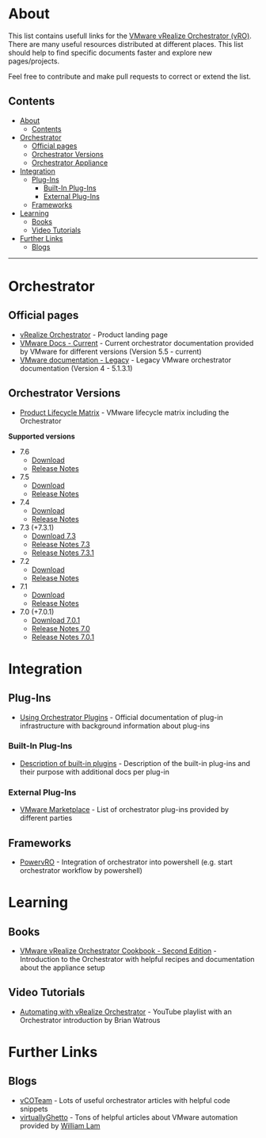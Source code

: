 # About

This list contains usefull links for the [VMware vRealize Orchestrator (vRO)](https://www.vmware.com/products/vrealize-orchestrator.html). There are many useful resources distributed at different places. This list should help to find specific  documents faster and explore new pages/projects.

Feel free to contribute and make pull requests to correct or extend the list.


## Contents

<!-- TOC -->

- [About](#about)
    - [Contents](#contents)
- [Orchestrator](#orchestrator)
    - [Official pages](#official-pages)
    - [Orchestrator Versions](#orchestrator-versions)
    - [Orchestrator Appliance](#orchestrator-appliance)
- [Integration](#integration)
    - [Plug-Ins](#plug-ins)
        - [Built-In Plug-Ins](#built-in-plug-ins)
        - [External Plug-Ins](#external-plug-ins)
    - [Frameworks](#frameworks)
- [Learning](#learning)
    - [Books](#books)
    - [Video Tutorials](#video-tutorials)
- [Further Links](#further-links)
    - [Blogs](#blogs)

<!-- /TOC -->

---

# Orchestrator

## Official pages

- [vRealize Orchestrator](https://www.vmware.com/products/vrealize-orchestrator.html) - Product landing page
- [VMware Docs - Current](https://docs.vmware.com/en/vRealize-Orchestrator/index.html) - Current orchestrator documentation provided by VMware for different versions (Version 5.5 - current)
- [VMware documentation - Legacy](https://www.vmware.com/support/pubs/orchestrator_pubs.html) - Legacy VMware orchestrator documentation (Version 4 - 5.1.3.1)

## Orchestrator Versions

- [Product Lifecycle Matrix](https://www.vmware.com/content/dam/digitalmarketing/vmware/en/pdf/support/product-lifecycle-matrix.pdf) - VMware lifecycle matrix including the Orchestrator

**Supported versions**
- 7.6
    - [Download](https://my.vmware.com/web/vmware/info/slug/infrastructure_operations_management/vmware_vrealize_automation/7_6)
    - [Release Notes](https://docs.vmware.com/en/vRealize-Orchestrator/7.6/rn/VMware-vRealize-Orchestrator-76-Release-Notes.html)
- 7.5
    - [Download](https://my.vmware.com/web/vmware/info/slug/infrastructure_operations_management/vmware_vrealize_automation/7_5)
    - [Release Notes](https://docs.vmware.com/en/vRealize-Orchestrator/7.5/rn/vRealize-Orchestrator-75-Release-Notes.html)
- 7.4
   - [Download](https://my.vmware.com/web/vmware/info/slug/infrastructure_operations_management/vmware_vrealize_automation/7_4)
    - [Release Notes](https://docs.vmware.com/en/vRealize-Orchestrator/7.4/rn/VMware-vRealize-Orchestrator-74.html)
- 7.3 (+7.3.1)
   - [Download 7.3](https://my.vmware.com/web/vmware/info/slug/infrastructure_operations_management/vmware_vrealize_automation/7_3)
    - [Release Notes 7.3](https://docs.vmware.com/en/vRealize-Orchestrator/7.3/rn/vrealize-orchestrator-73-release-notes.html)
    - [Release Notes 7.3.1](https://docs.vmware.com/en/vRealize-Orchestrator/7.3.1/rn/VMware-vRealize-Orchestrator-731.html)
- 7.2
    - [Download](https://my.vmware.com/web/vmware/info/slug/infrastructure_operations_management/vmware_vrealize_automation/7_2)
    - [Release Notes](https://docs.vmware.com/en/vRealize-Orchestrator/7.2/rn/vrealize-orchestrator-72-release-notes.html)
- 7.1
    - [Download](https://my.vmware.com/web/vmware/info/slug/infrastructure_operations_management/vmware_vrealize_automation/7_1)
    - [Release Notes](https://docs.vmware.com/en/vRealize-Orchestrator/7.1/rn/vrealize-orchestrator-71-release-notes.html)
- 7.0 (+7.0.1)
    - [Download 7.0.1](https://my.vmware.com/web/vmware/info/slug/infrastructure_operations_management/vmware_vrealize_automation/7_0)
    - [Release Notes 7.0](https://docs.vmware.com/en/vRealize-Orchestrator/7.0/rn/vrealize-orchestrator-70-release-notes.html)
    - [Release Notes 7.0.1](https://docs.vmware.com/en/vRealize-Orchestrator/7.0/rn/vrealize-orchestrator-701-release-notes.html)

# Integration

## Plug-Ins

- [Using Orchestrator Plugins](https://docs.vmware.com/en/vRealize-Orchestrator/7.6/com.vmware.vrealize.orchestrator-use-plugins.doc/GUID-DE4B52A2-C2F2-4FF3-8A9C-9247427A9907.html) - Official documentation of plug-in infrastructure with background information about plug-ins

### Built-In Plug-Ins
- [Description of built-in plugins](https://docs.vmware.com/en/vRealize-Orchestrator/7.6/com.vmware.vrealize.orchestrator-use-plugins.doc/GUID74B39140-439F-4B59-ACE0-4DFA18E2C58F.html) - Description of the built-in plug-ins and their purpose with additional docs per plug-in

### External Plug-Ins

- [VMware Marketplace](https://marketplace.vmware.com/vsx/?product=3458,1890,1891,1892,1893,1896&contentType=63) - List of orchestrator plug-ins provided by different parties 

## Frameworks
- [PowervRO](https://github.com/jakkulabs/PowervRO) - Integration of orchestrator into powershell (e.g. start orchestrator workflow by powershell)

# Learning

## Books

- [VMware vRealize Orchestrator Cookbook - Second Edition](https://www.packtpub.com/virtualization-and-cloud/vmware-vrealize-orchestrator-cookbook-second-edition) - Introduction to the Orchestrator with helpful recipes and documentation about the appliance setup 

## Video Tutorials

- [Automating with vRealize Orchestrator](https://www.youtube.com/playlist?list=PL1JSSDnw-d0ETv0GM6KOUoVKg_M-IFwzi) - YouTube playlist with an Orchestrator introduction by Brian Watrous

# Further Links

## Blogs

- [vCOTeam](https://www.vcoteam.info/) - Lots of useful orchestrator articles with helpful code snippets
- [virtuallyGhetto](https://www.virtuallyghetto.com/) - Tons of helpful articles about VMware automation provided by [William Lam](https://github.com/lamw)
